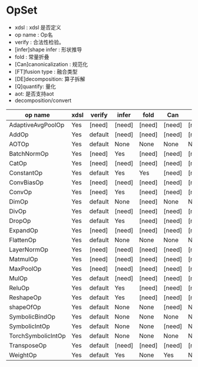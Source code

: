 # OpSet

- xdsl : xdsl 是否定义
- op name : Op名
- verify : 合法性检验。
- [infer]shape infer : 形状推导
- fold : 常量折叠
- [Can]canonicalization : 规范化
- [FT]fusion type : 融合类型
- [DE]decomposition: 算子拆解
- [Q]quantify: 量化
- aot: 是否支持aot
- decomposition/convert

| op name            | xdsl | verify  | infer  | fold   | Can    | FT     | DE     | Q      | aot    | lowing |     |
| ------------------ | ---- | ------- | ------ | ------ | ------ | ------ | ------ | ------ | ------ | ------ | --- |
| AdaptiveAvgPoolOp  | Yes  | [need]  | [need] | [need] | [need] | [need] | [need] | [need] | [need] | [need] |     |
| AddOp              | Yes  | default | [need] | [need] | [need] | [need] | None   | [need] | [need] | [need] |     |
| AOTOp              | Yes  | default | None   | None   | None   | None   | None   | None   | [need] | [need] |     |
| BatchNormOp        | Yes  | [need]  | Yes    | [need] | [need] | [need] | [need] | [need] | [need] | [need] |     |
| CatOp              | Yes  | [need]  | [need] | [need] | [need] | [need] | None   | [need] | [need] | [need] |     |
| ConstantOp         | Yes  | default | Yes    | Yes    | [need] | [need] | None   | [need] | [need] | [need] |     |
| ConvBiasOp         | Yes  | [need]  | [need] | [need] | [need] | [need] | [need] | [need] | [need] | [need] |     |
| ConvOp             | Yes  | [need]  | Yes | [need] | [need] | [need] | None   | [need] | [need] | [need] |     |
| DimOp              | Yes  | default | None   | [need]   | None   | None   | None   | None   | [need] | [need] |     |
| DivOp              | Yes  | default | [need] | [need] | [need] | [need] | None   | [need] | [need] | [need] |     |
| DropOp             | Yes  | default | Yes    | [need] | [need] | [need] | None   | [need] | [need] | [need] |     |
| ExpandOp           | Yes  | [need]  | [need] | [need] | [need] | [need] | None   | [need] | [need] | [need] |     |
| FlattenOp          | Yes  | default | None   | None   | None   | None   | Yes    | None   | None   | None   |     |
| LayerNormOp        | Yes  | [need]  | [need] | [need] | [need] | [need] | [need] | [need] | [need] | None   |     |
| MatmulOp           | Yes  | [need]  | [need] | [need] | [need] | [need] | None   | [need] | [need] | [need] |     |
| MaxPoolOp          | Yes  | [need]  | [need] | [need] | [need] | [need] | [need] | [need] | [need] | [need] |     |
| MulOp              | Yes  | default | [need] | [need] | [need] | [need] | None   | [need] | [need] | [need] |     |
| ReluOp             | Yes  | default | Yes    | [need] | [need] | [need] | [need] | [need] | [need] | [need] |     |
| ReshapeOp          | Yes  | default | Yes    | [need] | [need] | [need] | None   | [need] | [need] | [need] |     |
| shapeOfOp          | Yes  | default | None   | None   | [need] | None   | None   | None   | None   | None   |     |
| SymbolicBindOp     | Yes  | default | None   | None   | None   | None   | None   | None   | None   | NOne   |     |
| SymbolicIntOp      | Yes  | default | None   | None   | [need] | None   | None   | None   | None   | None   |     |
| TorchSymbolicIntOp | Yes  | default | None   | None   | None   | None   | None   | None   | None   | None   |     |
| TransposeOp        | Yes  | default | [need] | [need] | [need] | [need] | None   | [need] | [need] | [need] |     |
| WeightOp           | Yes  | default | Yes    | None   | Yes    | None   | None   | None   | None   | None   |     |

